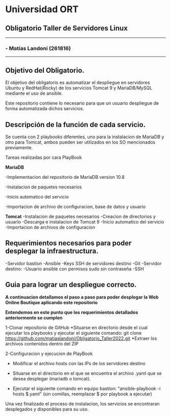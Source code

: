 # Universidad ORT
## Obligatorio Taller de Servidores Linux

---
### - Matías Landoni (261816)

---
## Objetivo del Obligatorio.
El objetivo del obligatorio es automatizar el despliegue en servidores Ubuntu y RedHat(Rocky) de los servicios Tomcat 9 y MariaDB/MySQL mediante el uso de ansible.

Este repositorio contiene lo necesario para que un usuario despliegue de forma automatizada dichos servicios.

## Descripción de la función de cada servicio.

Se cuenta con 2 playbooks diferentes, uno para la instalacion de MariaDB y otro para Tomcat, ambos pueden ser utilizados en los SO mencionados previamente.

Tareas realizadas por cara PlayBook

**MariaDB**

  -Implementacion del repositorio de MariaDB version 10.8
  
  -Instalacion de paquetes necesarios
  
  -Inicio automatico del servicio
  
  -Importacion de archivo de configuracion, base de datos y usuario

**Tomcat**
  -Instalacion de paquetes necesarios
  -Creacion de directorios y usuario
  -Descarga e instalacion de Tomcat 9
  -Inicio automatico del servicio
  -Importacion de archivos de configuracion

## Requerimientos necesarios para poder desplegar la infraestructura.
  -Servidor bastion
    -Ansible 
    -Keys SSH de servidores destino
    -Git
  -Servidor destino:
    -Usuario ansible con permisos sudo sin contraseña
    -SSH

## Guia para lograr un despliegue correcto.
**A continuacion detallamos el paso a paso para poder desplegar la Web Online Boutique aplicando este repositorio**

**Entendemos en este punto que los requerimientos detallados anteriormente se cumplen**

1-Clonar repositorio de GitHub
  *Situarse en directorio desde el cual ejecutar los playbooks y ejecutar el siguiente comando: git clone https://github.com/matiaslandoni/Obligatorio_Taller2022.git
  *Extraer los archivos contenidos dentro del ZIP

2-Configuracion y ejecucion de PlayBook

  * Modificar el archivo hosts con las IPs de los servidores destino
  
  * Situarse en el directorio en el que se encuentra el archivo .yaml que se desea desplegar (mariadb o tomcat).
  
  * Ejecutar el siguiente comando en equipo bastion: "ansible-playbook -i hosts $.yaml" (sin comillas, reemplazar $ por playbook a ejecutar)

Una vez finalizado el proceso de instalacion, los servicios se encontraran desplegados y disponibles para su uso.

